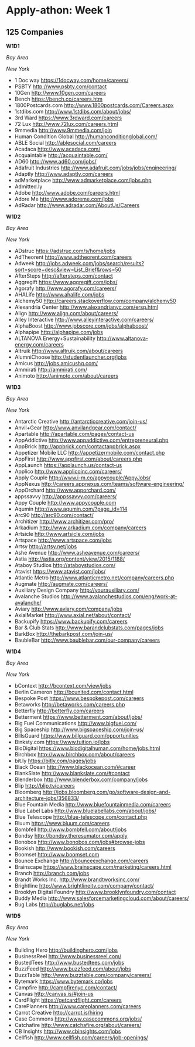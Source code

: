 # Apply-athon: Week 1

## 125 Companies

**W1D1**

*Bay Area*


*New York*

* 1 Doc way	https://1docway.com/home/careers/
* PSBTY	http://www.psbty.com/contact
* 10Gen	http://www.10gen.com/careers
* Bench	https://bench.co/careers.htm
* 1800Postcards.com	http://www.1800postcards.com/Careers.aspx
* 1stdibs.com	http://www.1stdibs.com/about/jobs/
* 3rd Ward	https://www.3rdward.com/careers
* 72 Lux	http://www.72lux.com/careers.html
* 9mmedia	http://www.9mmedia.com/join
* Human Condition Global	http://humanconditionglobal.com/
* ABLE Social	http://ablesocial.com/careers
* Acadaca	http://www.acadaca.com/
* Acquaintable	http://acquaintable.com/
* AD60	http://www.ad60.com/jobs/
* Adafruit Industries	http://www.adafruit.com/jobs/jobs/engineering/
* Adaptly	http://www.adaptly.com/careers
* adMarketplace	http://www.admarketplace.com/jobs.php
* Admitted.ly	
* Adobe	http://www.adobe.com/careers.html
* Adore Me	http://www.adoreme.com/jobs
* AdRadar	http://www.adradar.com/AboutUs/Careers


**W1D2**

*Bay Area*


*New York*

* ADstruc	https://adstruc.com/s/home/jobs
* AdTheorent	http://www.adtheorent.com/careers
* Adweek	http://jobs.adweek.com/jobs/search/results?sort=score+desc&view=List_Brief&rows=50
* AfterSteps	http://aftersteps.com/contact
* Aggregift	https://www.aggregift.com/jobs/
* Agorafy	http://www.agorafy.com/careers/
* AHALife	http://www.ahalife.com/jobs
* Alchemy50	http://careers.stackoverflow.com/company/alchemy50
* Alexandria Center	http://www.alexandrianyc.com/ersp.html
* Align	http://www.align.com/about/careers/
* Alley Interactive	http://www.alleyinteractive.com/careers/
* AlphaBoost	http://www.jobscore.com/jobs/alphaboost/
* Alphapipe	http://alphapipe.com/jobs
* ALTANOVA Energy+Sustainability	http://www.altanova-energy.com/careers
* Altruik	http://www.altruik.com/about/careers
* AlumniChoose	http://studentlauncher.org/jobs
* Amicus	http://jobs.amicushq.com/
* Ammirati	http://ammirati.com/
* Animoto	http://animoto.com/about/careers


**W1D3**

*Bay Area*

*New York*

* Antarctic Creative	http://antarcticcreative.com/join-us/
* Anvil+Gear	http://www.anvilandgear.com/contact/
* Apartable	http://apartable.com/pages/contact-us
* AppAddictive	http://www.appaddictive.com/entrepreneural.php
* AppBrick	http://appbrick.com/contactappbrick.aspx
* Appetizer Mobile LLC	http://appetizermobile.com/contact.php
* AppFirst	http://www.appfirst.com/about/careers.php
* AppLaunch	https://applaunch.us/contact-us
* Applico	http://www.applicoinc.com/careers/
* Apply Couple	http://www.i-m.co/appycouple/AppyJobs/
* AppNexus	http://careers.appnexus.com/teams/software-engineering/
* AppOrchard	http://www.apporchard.com/
* appssavvy	http://appssavvy.com/careers/
* Appy Couple	http://www.appycouple.com
* Aqumin	http://www.aqumin.com/?page_id=114
* Arc90	http://arc90.com/contact/
* Architizer	http://www.architizer.com/pro/
* Arkadium	http://www.arkadium.com/company/careers
* Artsicle	http://www.artsicle.com/jobs
* Artspace	http://www.artspace.com/jobs
* Artsy	http://artsy.net/jobs
* Ashe Avenue	http://www.asheavenue.com/careers/
* Astia	http://astia.org/content/view/2015/1188/
* Ataboy Studios	http://ataboystudios.com/
* Atavist	https://www.atavist.com/jobs/
* Atlantic Metro	http://www.atlanticmetro.net/company/careers.php
* Augmate	http://augmate.com/careers/
* Auxiliary Design Company	http://yourauxiliary.com/
* Avalanche Studios	http://www.avalanchestudios.com/eng/work-at-avalanche/
* Aviary	http://www.aviary.com/company/jobs
* AxialMarket	http://www.axial.net/about/contact/
* Backupify	https://www.backupify.com/careers
* Bar & Club Stats	http://www.barandclubstats.com/pages/jobs
* BarkBox	http://thebarkpost.com/join-us/
* BaubleBar	http://www.baublebar.com/our-company/careers

**W1D4**

*Bay Area*


*New York*

* bContext	http://bcontext.com/view/jobs
* Berlin Cameron	http://bcunited.com/contact.html
* Bespoke Post	https://www.bespokepost.com/careers
* Betaworks	http://betaworks.com/careers.php
* Betterfly	http://betterfly.com/careers
* Betterment	https://www.betterment.com/about/jobs/
* Big Fuel Communications	http://www.bigfuel.com/
* Big Spaceship	http://www.bigspaceship.com/join-us/
* BillsGuard	https://www.billguard.com/opportunities
* Binksty.com	https://www.tuition.io/jobs
* BioDigital	https://www.biodigitalhuman.com/home/jobs.html
* Birchbox	http://www.birchbox.com/about/careers
* bit.ly	https://bitly.com/pages/jobs
* Black Ocean	http://www.blackocean.com/#career
* BlankSlate	http://www.blankslate.com/#contact
* Blenderbox	http://www.blenderbox.com/company/jobs
* Blip	http://blip.tv/careers
* Bloomberg	http://jobs.bloomberg.com/go/software-design-and-architecture-jobs/356833/
* Blue Fountain Media	http://www.bluefountainmedia.com/careers
* Blue Label Labs	http://www.bluelabellabs.com/about/jobs/
* Blue Telescope	http://blue-telescope.com/contact.php
* Bluum	https://www.bluum.com/careers
* Bombfell	http://www.bombfell.com/about/jobs
* Bondsy	http://bondsy.theresumator.com/apply
* Bonobos	http://www.bonobos.com/jobs#browse-jobs
* Bookish	http://www.bookish.com/careers
* Boomset	http://www.boomset.com
* Bounce Exchange	http://bounceexchange.com/careers
* Brainscape	https://www.brainscape.com/marketing/careers.html
* Branch	http://branch.com/jobs
* Brandt Works Inc.	http://www.brandtworksinc.com/
* Brightline	http://www.brightlineitv.com/company/contact/
* Brooklyn Digital Foundry	http://www.brooklynfoundry.com/contact
* Buddy Media	http://www.salesforcemarketingcloud.com/about/careers/
* Bug Labs	http://buglabs.net/jobs

**W1D5**

*Bay Area*

*New York*

* Building Hero	http://buildinghero.com/jobs
* BusinessReel	http://www.businessreel.com/
* BustedTees	http://www.bustedtees.com/jobs
* BuzzFeed	http://www.buzzfeed.com/about/jobs
* BuzzTable	http://www.buzztable.com/company/careers/
* Bytemark	https://www.bytemark.co/jobs
* Campfire	http://campfirenyc.com/contact/
* Canvas	http://canvas.is/#join-us
* CardFlight	https://getcardflight.com/careers
* CarePlanners	http://www.careplanners.com/careers
* Carrot Creative	http://carrot.is/hiring
* Case Commons	http://www.casecommons.org/jobs/
* Catchafire	http://www.catchafire.org/about/careers/
* CB Insights	http://www.cbinsights.com/jobs
* Cellfish	http://www.cellfish.com/careers/job-openings/